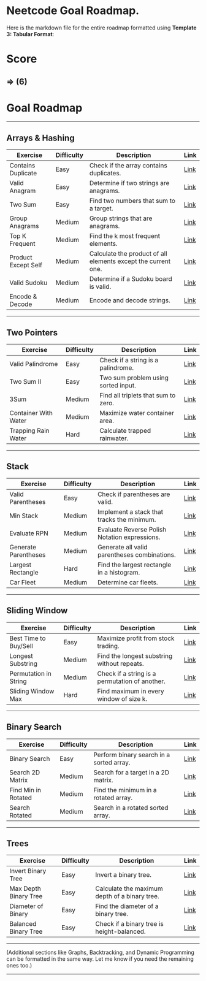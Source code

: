 # Neetcode Goal Roadmap.

Here is the markdown file for the entire roadmap formatted using **Template 3: Tabular Format**:

# Score 
## => (6)

# Goal Roadmap

---

## Arrays & Hashing
| Exercise             | Difficulty | Description                                    | Link                                    |
|-----------------------|------------|------------------------------------------------|-----------------------------------------|
| Contains Duplicate   | Easy       | Check if the array contains duplicates.       | [Link](https://leetcode.com/problems/contains-duplicate/) |
| Valid Anagram        | Easy       | Determine if two strings are anagrams.        | [Link](https://leetcode.com/problems/valid-anagram/)       |
| Two Sum              | Easy       | Find two numbers that sum to a target.        | [Link](https://leetcode.com/problems/two-sum/)             |
| Group Anagrams       | Medium     | Group strings that are anagrams.              | [Link](https://leetcode.com/problems/group-anagrams/)      |
| Top K Frequent       | Medium     | Find the k most frequent elements.            | [Link](https://leetcode.com/problems/top-k-frequent-elements/) |
| Product Except Self  | Medium     | Calculate the product of all elements except the current one. | [Link](https://leetcode.com/problems/product-of-array-except-self/) |
| Valid Sudoku         | Medium     | Determine if a Sudoku board is valid.         | [Link](https://leetcode.com/problems/valid-sudoku/)        |
| Encode & Decode      | Medium     | Encode and decode strings.                    | [Link](https://leetcode.com/problems/encode-and-decode-strings/) |

---

## Two Pointers
| Exercise             | Difficulty | Description                                    | Link                                    |
|-----------------------|------------|------------------------------------------------|-----------------------------------------|
| Valid Palindrome     | Easy       | Check if a string is a palindrome.            | [Link](https://leetcode.com/problems/valid-palindrome/)    |
| Two Sum II           | Easy       | Two sum problem using sorted input.           | [Link](https://leetcode.com/problems/two-sum-ii-input-array-is-sorted/) |
| 3Sum                 | Medium     | Find all triplets that sum to zero.           | [Link](https://leetcode.com/problems/3sum/)               |
| Container With Water | Medium     | Maximize water container area.                | [Link](https://leetcode.com/problems/container-with-most-water/) |
| Trapping Rain Water  | Hard       | Calculate trapped rainwater.                  | [Link](https://leetcode.com/problems/trapping-rain-water/) |

---

## Stack
| Exercise             | Difficulty | Description                                    | Link                                    |
|-----------------------|------------|------------------------------------------------|-----------------------------------------|
| Valid Parentheses    | Easy       | Check if parentheses are valid.               | [Link](https://leetcode.com/problems/valid-parentheses/) |
| Min Stack            | Medium     | Implement a stack that tracks the minimum.    | [Link](https://leetcode.com/problems/min-stack/)          |
| Evaluate RPN         | Medium     | Evaluate Reverse Polish Notation expressions. | [Link](https://leetcode.com/problems/evaluate-reverse-polish-notation/) |
| Generate Parentheses | Medium     | Generate all valid parentheses combinations.  | [Link](https://leetcode.com/problems/generate-parentheses/) |
| Largest Rectangle    | Hard       | Find the largest rectangle in a histogram.    | [Link](https://leetcode.com/problems/largest-rectangle-in-histogram/) |
| Car Fleet            | Medium     | Determine car fleets.                         | [Link](https://leetcode.com/problems/car-fleet/)          |

---

## Sliding Window
| Exercise             | Difficulty | Description                                    | Link                                    |
|-----------------------|------------|------------------------------------------------|-----------------------------------------|
| Best Time to Buy/Sell| Easy       | Maximize profit from stock trading.           | [Link](https://leetcode.com/problems/best-time-to-buy-and-sell-stock/) |
| Longest Substring    | Medium     | Find the longest substring without repeats.   | [Link](https://leetcode.com/problems/longest-substring-without-repeating-characters/) |
| Permutation in String| Medium     | Check if a string is a permutation of another.| [Link](https://leetcode.com/problems/permutation-in-string/) |
| Sliding Window Max   | Hard       | Find maximum in every window of size k.       | [Link](https://leetcode.com/problems/sliding-window-maximum/) |

---

## Binary Search
| Exercise             | Difficulty | Description                                    | Link                                    |
|-----------------------|------------|------------------------------------------------|-----------------------------------------|
| Binary Search        | Easy       | Perform binary search in a sorted array.      | [Link](https://leetcode.com/problems/binary-search/) |
| Search 2D Matrix     | Medium     | Search for a target in a 2D matrix.           | [Link](https://leetcode.com/problems/search-a-2d-matrix/) |
| Find Min in Rotated  | Medium     | Find the minimum in a rotated array.          | [Link](https://leetcode.com/problems/find-minimum-in-rotated-sorted-array/) |
| Search Rotated       | Medium     | Search in a rotated sorted array.             | [Link](https://leetcode.com/problems/search-in-rotated-sorted-array/) |

---

## Trees
| Exercise             | Difficulty | Description                                    | Link                                    |
|-----------------------|------------|------------------------------------------------|-----------------------------------------|
| Invert Binary Tree   | Easy       | Invert a binary tree.                         | [Link](https://leetcode.com/problems/invert-binary-tree/) |
| Max Depth Binary Tree| Easy       | Calculate the maximum depth of a binary tree. | [Link](https://leetcode.com/problems/maximum-depth-of-binary-tree/) |
| Diameter of Binary   | Easy       | Find the diameter of a binary tree.           | [Link](https://leetcode.com/problems/diameter-of-binary-tree/) |
| Balanced Binary Tree | Easy       | Check if a binary tree is height-balanced.    | [Link](https://leetcode.com/problems/balanced-binary-tree/) |

---

(Additional sections like Graphs, Backtracking, and Dynamic Programming can be formatted in the same way. Let me know if you need the remaining ones too.)

---
